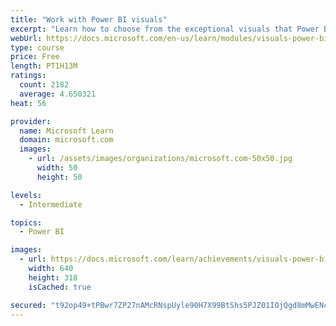 ```yaml
---
title: "Work with Power BI visuals"
excerpt: "Learn how to choose from the exceptional visuals that Power BI makes available to you. Formatting visuals will direct the user’s attention to exactly where you want it, while helping to make the visual easier to read and interpret. You will also learn about how to use key performance indicators (KPIs)."
webUrl: https://docs.microsoft.com/en-us/learn/modules/visuals-power-bi/
type: course
price: Free
length: PT1H13M
ratings:
  count: 2182
  average: 4.650321
heat: 56

provider:
  name: Microsoft Learn
  domain: microsoft.com
  images:
    - url: /assets/images/organizations/microsoft.com-50x50.jpg
      width: 50
      height: 50

levels:
  - Intermediate

topics:
  - Power BI

images:
  - url: https://docs.microsoft.com/learn/achievements/visuals-power-bi-social.png
    width: 640
    height: 318
    isCached: true

secured: "t92op49+tPBwr7ZP27nAMcRNspUyle90H7X99BtShs5PJZ01IOjQgd8mMwENcxDrHOi8TipziDeRtkqpEgTrre9UCTYpDkNmQGcik7Y+LR1M5UoG7e6YAk1Ol5SJL1+xkxRHiBE/yimUl4YG597n+SNNi1nryzzyd7DxvXbIFHcK9i77RoeDyITpe64G2qavxRSGnajyQ/2cltHD/EZVxJw8/qfCcAwoeV3rwkQpmP0GicDceM6LauWYlMcAyT50tMp19FO+8XO3KIzalFUkHpJ6QMnlf8E+NCWHG4JIMbv/FyFYNztwZ2A6g4/fLqmHCkP1yaslyjW+e42c3bqdr1dJCoV5VNfYce//9VL9AFrO7zW7eRs734gjv4j28nbLIZMiKAt2JIhPJjujx+H+GGk4JHEuScflCvhi7dGUSvs=;KeZp+Aq6YazeZWFSHSqymw=="
---
```


